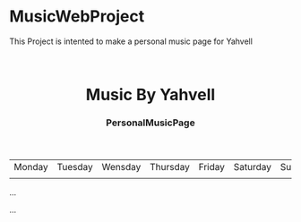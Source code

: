 # MusicWebProject
This Project is intented to make a personal music page for Yahvell


<!DOCTYPE HTML>

<html>
	<head>
		<title>Music By Yahvell</title>
		<link>
	</head>
	</br>
	<body>
		<header>
			<h1>Music By Yahvell</h1>
			<h3>PersonalMusicPage</h3>
		</header>
	<table>
		<tr>
		<td>Monday</td>
		<td>Tuesday</td>
		<td>Wensday</td>
		<td>Thursday</td>
		<td>Friday</td>
		<td>Saturday</td>
		<td>Sunday</td>
		</tr>
		<tr>
			<td></td>
			<td></td>
			<td></td>
			<td></td>
			<td></td>
			<td></td>
			<td></td>
		</tr>
		</table>
		<p>… </p>
		<p>…</p>
	</body>
</html>
